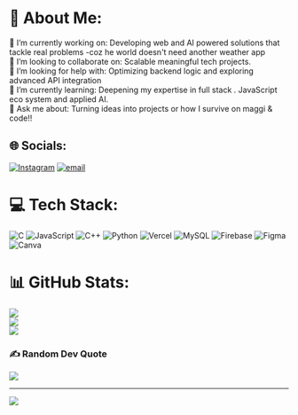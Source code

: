 # 💫 About Me:
🔭 I’m currently working on: Developing web and AI powered solutions that tackle real problems -coz he world doesn't need another weather app <br>👯 I’m looking to collaborate on: Scalable meaningful tech projects. <br>🤝 I’m looking for help with: Optimizing backend logic and exploring advanced API integration<br>🌱 I’m currently learning: Deepening my expertise in full stack . JavaScript eco system and applied AI.<br>💬 Ask me about: Turning ideas into projects or how I survive on maggi & code!!<br>


## 🌐 Socials:
[![Instagram](https://img.shields.io/badge/Instagram-%23E4405F.svg?logo=Instagram&logoColor=white)](https://instagram.com/GayatrI__K__) [![email](https://img.shields.io/badge/Email-D14836?logo=gmail&logoColor=white)](mailto:gayatrik0027@gmail.com) 

# 💻 Tech Stack:
![C](https://img.shields.io/badge/c-%2300599C.svg?style=for-the-badge&logo=c&logoColor=white) ![JavaScript](https://img.shields.io/badge/javascript-%23323330.svg?style=for-the-badge&logo=javascript&logoColor=%23F7DF1E) ![C++](https://img.shields.io/badge/c++-%2300599C.svg?style=for-the-badge&logo=c%2B%2B&logoColor=white) ![Python](https://img.shields.io/badge/python-3670A0?style=for-the-badge&logo=python&logoColor=ffdd54) ![Vercel](https://img.shields.io/badge/vercel-%23000000.svg?style=for-the-badge&logo=vercel&logoColor=white) ![MySQL](https://img.shields.io/badge/mysql-4479A1.svg?style=for-the-badge&logo=mysql&logoColor=white) ![Firebase](https://img.shields.io/badge/firebase-a08021?style=for-the-badge&logo=firebase&logoColor=ffcd34) ![Figma](https://img.shields.io/badge/figma-%23F24E1E.svg?style=for-the-badge&logo=figma&logoColor=white) ![Canva](https://img.shields.io/badge/Canva-%2300C4CC.svg?style=for-the-badge&logo=Canva&logoColor=white)
# 📊 GitHub Stats:
![](https://github-readme-stats.vercel.app/api?username=Gayathrik101&theme=dark&hide_border=false&include_all_commits=false&count_private=false)<br/>
![](https://nirzak-streak-stats.vercel.app/?user=Gayathrik101&theme=dark&hide_border=false)<br/>
![](https://github-readme-stats.vercel.app/api/top-langs/?username=Gayathrik101&theme=dark&hide_border=false&include_all_commits=false&count_private=false&layout=compact)

### ✍️ Random Dev Quote
![](https://quotes-github-readme.vercel.app/api?type=horizontal&theme=radical)

---
[![](https://visitcount.itsvg.in/api?id=Gayathrik101&icon=0&color=0)](https://visitcount.itsvg.in)

<!-- Proudly created with GPRM ( https://gprm.itsvg.in ) -->

<!--
**GayathriK101/Gayathrik101** is a ✨ _special_ ✨ repository because its `README.md` (this file) appears on your GitHub profile.

Here are some ideas to get you started:

- 🔭 I’m currently working on ...
- 🌱 I’m currently learning ...
- 👯 I’m looking to collaborate on ...
- 🤔 I’m looking for help with ...
- 💬 Ask me about ...
- 📫 How to reach me: ...
- 😄 Pronouns: ...
- ⚡ Fun fact: ...
-->
